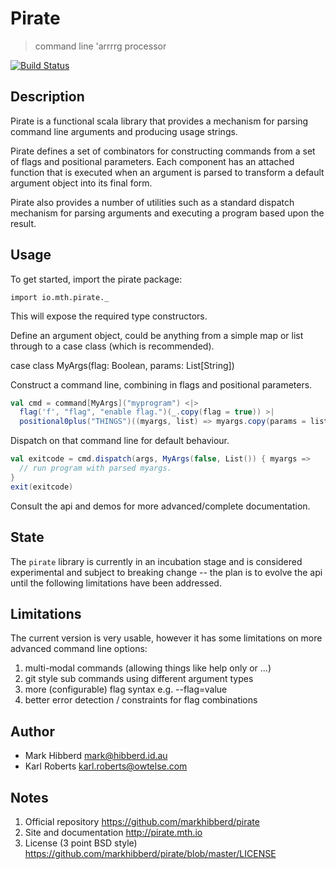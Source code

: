 Pirate
======

> command line 'arrrrg processor

[![Build Status](https://travis-ci.org/charleso/pirate.png)](https://travis-ci.org/charleso/pirate)

Description
-----------

Pirate is a functional scala library that provides a mechanism for
parsing command line arguments and producing usage strings.

Pirate defines a set of combinators for constructing commands from
a set of flags and positional parameters. Each component has an
attached function that is executed when an argument is parsed to
transform a default argument object into its final form.

Pirate also provides a number of utilities such as a standard
dispatch mechanism for parsing arguments and executing a program
based upon the result.

Usage
-----

To get started, import the pirate package:

    import io.mth.pirate._

This will expose the required type constructors.

Define an argument object, could be anything from
a simple map or list through to a case class (which
is recommended).

  case class MyArgs(flag: Boolean, params: List[String])

Construct a command line, combining in flags and
positional parameters.

```scala
val cmd = command[MyArgs]("myprogram") <|>
  flag('f', "flag", "enable flag.")(_.copy(flag = true)) >|
  positional0plus("THINGS")((myargs, list) => myargs.copy(params = list))
```

Dispatch on that command line for default behaviour.

```scala
val exitcode = cmd.dispatch(args, MyArgs(false, List()) { myargs =>
  // run program with parsed myargs.
}
exit(exitcode)
````

Consult the api and demos for more advanced/complete documentation.

State
-----

The `pirate` library is currently in an incubation stage and is
considered experimental and subject to breaking change -- the
plan is to evolve the api until the following limitations have
been addressed.

Limitations
-----------

The current version is very usable, however it has some limitations
on more advanced command line options:

1. multi-modal commands (allowing things like help only or ...)
2. git style sub commands using different argument types
3. more (configurable) flag syntax e.g. --flag=value
4. better error detection / constraints for flag combinations


Author
------

- Mark Hibberd <mark@hibberd.id.au>
- Karl Roberts <karl.roberts@owtelse.com>

Notes
-----

1. Official repository
   https://github.com/markhibberd/pirate
2. Site and documentation
   http://pirate.mth.io
3. License (3 point BSD style)
   https://github.com/markhibberd/pirate/blob/master/LICENSE
